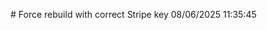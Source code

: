 
#   F o r c e   r e b u i l d   w i t h   c o r r e c t   S t r i p e   k e y   0 8 / 0 6 / 2 0 2 5   1 1 : 3 5 : 4 5  
 